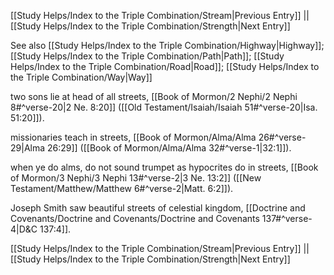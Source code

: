 [[Study Helps/Index to the Triple Combination/Stream|Previous Entry]]  ||  [[Study Helps/Index to the Triple Combination/Strength|Next Entry]]

 See also [[Study Helps/Index to the Triple Combination/Highway|Highway]]; [[Study Helps/Index to the Triple Combination/Path|Path]]; [[Study Helps/Index to the Triple Combination/Road|Road]]; [[Study Helps/Index to the Triple Combination/Way|Way]]

 two sons lie at head of all streets, [[Book of Mormon/2 Nephi/2 Nephi 8#^verse-20|2 Ne. 8:20]] ([[Old Testament/Isaiah/Isaiah 51#^verse-20|Isa. 51:20]]).

 missionaries teach in streets, [[Book of Mormon/Alma/Alma 26#^verse-29|Alma 26:29]] ([[Book of Mormon/Alma/Alma 32#^verse-1|32:1]]).

 when ye do alms, do not sound trumpet as hypocrites do in streets, [[Book of Mormon/3 Nephi/3 Nephi 13#^verse-2|3 Ne. 13:2]] ([[New Testament/Matthew/Matthew 6#^verse-2|Matt. 6:2]]).

 Joseph Smith saw beautiful streets of celestial kingdom, [[Doctrine and Covenants/Doctrine and Covenants/Doctrine and Covenants 137#^verse-4|D&C 137:4]].

[[Study Helps/Index to the Triple Combination/Stream|Previous Entry]]  ||  [[Study Helps/Index to the Triple Combination/Strength|Next Entry]]